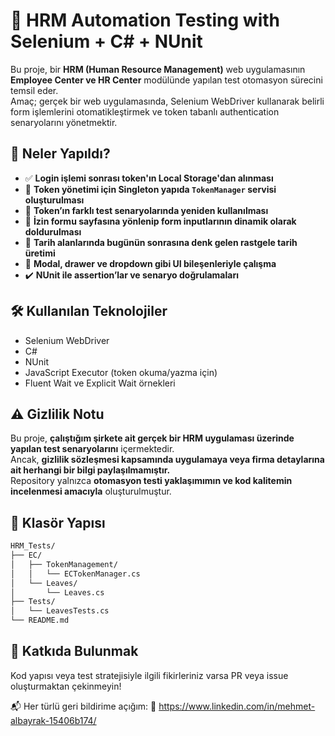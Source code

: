 # 🧪 HRM Automation Testing with Selenium + C# + NUnit

Bu proje, bir **HRM (Human Resource Management)** web uygulamasının **Employee Center ve HR Center** modülünde yapılan test otomasyon sürecini temsil eder.  
Amaç; gerçek bir web uygulamasında, Selenium WebDriver kullanarak belirli form işlemlerini otomatikleştirmek ve token tabanlı authentication senaryolarını yönetmektir.

## 📌 Neler Yapıldı?

- ✅ **Login işlemi sonrası token'ın Local Storage'dan alınması**  
- 🔐 **Token yönetimi için Singleton yapıda `TokenManager` servisi oluşturulması**  
- 🧠 **Token’ın farklı test senaryolarında yeniden kullanılması**  
- 📄 **İzin formu sayfasına yönlenip form inputlarının dinamik olarak doldurulması**  
- 📆 **Tarih alanlarında bugünün sonrasına denk gelen rastgele tarih üretimi**  
- 🔄 **Modal, drawer ve dropdown gibi UI bileşenleriyle çalışma**  
- ✔️ **NUnit ile assertion’lar ve senaryo doğrulamaları**

## 🛠️ Kullanılan Teknolojiler

- Selenium WebDriver  
- C#  
- NUnit  
- JavaScript Executor (token okuma/yazma için)  
- Fluent Wait ve Explicit Wait örnekleri

## ⚠️ Gizlilik Notu

Bu proje, **çalıştığım şirkete ait gerçek bir HRM uygulaması üzerinde yapılan test senaryolarını** içermektedir.  
Ancak, **gizlilik sözleşmesi kapsamında uygulamaya veya firma detaylarına ait herhangi bir bilgi paylaşılmamıştır.**  
Repository yalnızca **otomasyon testi yaklaşımımın ve kod kalitemin incelenmesi amacıyla** oluşturulmuştur.

## 📂 Klasör Yapısı

```bash
HRM_Tests/
├── EC/
│   ├── TokenManagement/
│   │   └── ECTokenManager.cs
│   └── Leaves/
│       └── Leaves.cs
├── Tests/
│   └── LeavesTests.cs
└── README.md
```

## 🤝 Katkıda Bulunmak
Kod yapısı veya test stratejisiyle ilgili fikirleriniz varsa PR veya issue oluşturmaktan çekinmeyin!

📬 Her türlü geri bildirime açığım:
💼 https://www.linkedin.com/in/mehmet-albayrak-15406b174/ 
